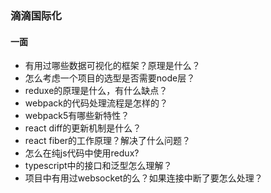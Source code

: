 ### 滴滴国际化
#### 一面
- 有用过哪些数据可视化的框架？原理是什么？
- 怎么考虑一个项目的选型是否需要node层？
- reduxe的原理是什么，有什么缺点？
- webpack的代码处理流程是怎样的？
- webpack5有哪些新特性？
- react diff的更新机制是什么？
- react fiber的工作原理？解决了什么问题？
- 怎么在纯js代码中使用redux?
- typescript中的接口和泛型怎么理解？
- 项目中有用过websocket的么？如果连接中断了要怎么处理？